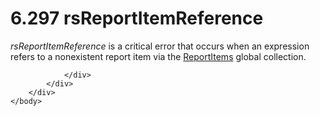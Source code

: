 <html dir="LTR" xmlns:mshelp="http://msdn.microsoft.com/mshelp" xmlns:ddue="http://ddue.schemas.microsoft.com/authoring/2003/5" xmlns:xlink="http://www.w3.org/1999/xlink" xmlns:tool="http://www.microsoft.com/tooltip">
    <head>
        <meta http-equiv="Content-Type" content="text/html; CHARSET=utf-8"></meta>
        <meta name="save" content="history"></meta>
        <title>6.297 rsReportItemReference</title>
        <xml>
            <mshelp:toctitle title="6.297 rsReportItemReference"></mshelp:toctitle>
            <mshelp:rltitle title="[MS-RDL]: rsReportItemReference"></mshelp:rltitle>
            <mshelp:keyword index="A" term="46bc258f-1b91-42c5-856e-2d428ce66454"></mshelp:keyword>
            <mshelp:attr name="DCSext.ContentType" value="open specification"></mshelp:attr>
            <mshelp:attr name="AssetID" value="46bc258f-1b91-42c5-856e-2d428ce66454"></mshelp:attr>
            <mshelp:attr name="TopicType" value="kbRef"></mshelp:attr>
            <mshelp:attr name="DCSext.Title" value="[MS-RDL]: rsReportItemReference" />
        </xml>
    </head>
    <body>
        <div id="header">
            <h1 class="heading">6.297 rsReportItemReference</h1>
        </div>
        <div id="mainSection">
            <div id="mainBody">
                <div id="allHistory" class="saveHistory"></div>
                <div id="sectionSection0" class="section" name="collapseableSection">
                    

<p><i>rsReportItemReference</i> is a critical error that occurs
when an expression refers to a nonexistent report item via the <a href="c5fef915-e842-43b4-91f9-56af4eb15be0.html">ReportItems</a> global
collection.</p>


                </div>
            </div>
        </div>
    </body>
</html>